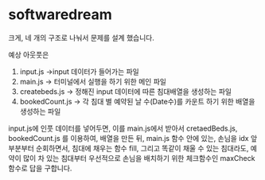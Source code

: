 # softwaredream
크게, 네 개의 구조로 나눠서 문제를 설계 했습니다.

예상 아웃풋은 

1. input.js ->input 데이터가 들어가는 파일
2. main.js -> 터미널에서 실행을 하기 위한 메인 파일 
3. createbeds.js -> 정해진 input 데이터에 따른 침대배열을 생성하는 파일
4. bookedCount.js -> 각 침대 별 예약된 날 수(Date수)를 카운트 하기 위한 배열을 생성하는 파일

input.js에 인풋 데이터를 넣어두면, 이를 main.js에서 받아서 cretaedBeds.js, bookedCount.js 를 이용하여, 배열을 만든 뒤, 
main.js 함수 안에 있는, 손님을 idx 앞부분부터 순회하면서, 침대에 채우는 함수 fill, 
그리고 똑같이 채울 수 있는 침대라도, 예약이 많이 차 있는 침대부터 우선적으로 손님을 배치하기 위한 체크함수인 maxCheck 함수로 답을 구합니다.
